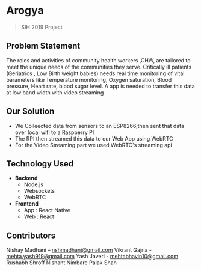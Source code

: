 # Arogya
> SIH 2019 Project



## Problem Statement
The roles and activities of community health workers ,CHW, are tailored to meet the unique needs of the communities they serve. Critically ill patients (Geriatrics , Low Birth weight babies) needs real time monitoring of vital parameters like Temperature monitoring, Oxygen saturation, Blood pressure, Heart rate, blood sugar level. A app is needed to transfer this data at low band width with video streaming

## Our Solution
- We Colleected data from sensors to an ESP8266,then sent that data over local wifi to a Raspberry PI
- The RPI then streamed this data to our Web App using WebRTC
- For the Video Streaming part we used WebRTC's streaming api

## Technology Used
- **Backend**
    - Node.js
    - Websockets
    - WebRTC
- **Frontend**
    - App : React Native
    - Web : React


## Contributors

Nishay Madhani  – nshmadhani@gmail.com
Vikrant Gajria -  mehta.yash919@gmail.com
Yash Javeri - mehtabhavin10@gmail.com
Rushabh Shroff
Nishant Nimbare
Palak Shah



